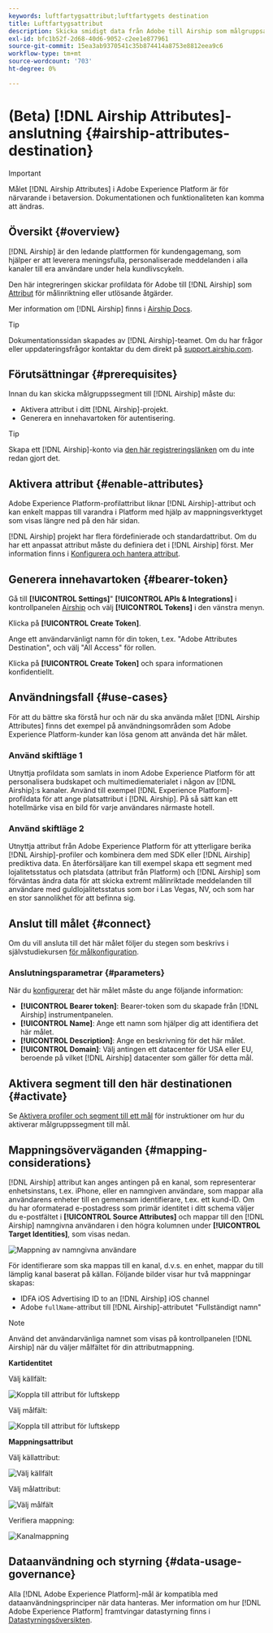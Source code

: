 ```yaml
---
keywords: luftfartygsattribut;luftfartygets destination
title: Luftfartygsattribut
description: Skicka smidigt data från Adobe till Airship som målgruppsattribut för målinriktning inom Airship.
exl-id: bfc1b52f-2d68-40d6-9052-c2ee1e877961
source-git-commit: 15ea3ab9370541c35b874414a8753e8812eea9c6
workflow-type: tm+mt
source-wordcount: '703'
ht-degree: 0%

---
```


# (Beta) [!DNL Airship Attributes]-anslutning {#airship-attributes-destination}

>[!IMPORTANT]
>
>Målet [!DNL Airship Attributes] i Adobe Experience Platform är för närvarande i betaversion. Dokumentationen och funktionaliteten kan komma att ändras.

## Översikt {#overview}

[!DNL Airship] är den ledande plattformen för kundengagemang, som hjälper er att leverera meningsfulla, personaliserade meddelanden i alla kanaler till era användare under hela kundlivscykeln.

Den här integreringen skickar profildata för Adobe till [!DNL Airship] som [Attribut](https://docs.airship.com/guides/audience/attributes/) för målinriktning eller utlösande åtgärder.

Mer information om [!DNL Airship] finns i [Airship Docs](https://docs.airship.com).

>[!TIP]
>
>Dokumentationssidan skapades av [!DNL Airship]-teamet. Om du har frågor eller uppdateringsfrågor kontaktar du dem direkt på [support.airship.com](https://support.airship.com/).

## Förutsättningar {#prerequisites}

Innan du kan skicka målgruppssegment till [!DNL Airship] måste du:

* Aktivera attribut i ditt [!DNL Airship]-projekt.
* Generera en innehavartoken för autentisering.

>[!TIP]
>
>Skapa ett [!DNL Airship]-konto via [den här registreringslänken](https://go.airship.eu/accounts/register/plan/starter/) om du inte redan gjort det.

## Aktivera attribut {#enable-attributes}

Adobe Experience Platform-profilattribut liknar [!DNL Airship]-attribut och kan enkelt mappas till varandra i Platform med hjälp av mappningsverktyget som visas längre ned på den här sidan.

[!DNL Airship] projekt har flera fördefinierade och standardattribut. Om du har ett anpassat attribut måste du definiera det i [!DNL Airship] först. Mer information finns i [Konfigurera och hantera attribut](https://docs.airship.com/tutorials/audience/attributes/).

## Generera innehavartoken {#bearer-token}

Gå till **[!UICONTROL Settings]**&quot; **[!UICONTROL APIs & Integrations]** i kontrollpanelen [Airship](https://go.airship.com) och välj **[!UICONTROL Tokens]** i den vänstra menyn.

Klicka på **[!UICONTROL Create Token]**.

Ange ett användarvänligt namn för din token, t.ex. &quot;Adobe Attributes Destination&quot;, och välj &quot;All Access&quot; för rollen.

Klicka på **[!UICONTROL Create Token]** och spara informationen konfidentiellt.

## Användningsfall {#use-cases}

För att du bättre ska förstå hur och när du ska använda målet [!DNL Airship Attributes] finns det exempel på användningsområden som Adobe Experience Platform-kunder kan lösa genom att använda det här målet.

### Använd skiftläge 1

Utnyttja profildata som samlats in inom Adobe Experience Platform för att personalisera budskapet och multimediematerialet i någon av [!DNL Airship]:s kanaler. Använd till exempel [!DNL Experience Platform]-profildata för att ange platsattribut i [!DNL Airship]. På så sätt kan ett hotellmärke visa en bild för varje användares närmaste hotell.

### Använd skiftläge 2

Utnyttja attribut från Adobe Experience Platform för att ytterligare berika [!DNL Airship]-profiler och kombinera dem med SDK eller [!DNL Airship] prediktiva data. En återförsäljare kan till exempel skapa ett segment med lojalitetsstatus och platsdata (attribut från Platform) och [!DNL Airship] som förväntas ändra data för att skicka extremt målinriktade meddelanden till användare med guldlojalitetsstatus som bor i Las Vegas, NV, och som har en stor sannolikhet för att befinna sig.

## Anslut till målet {#connect}

Om du vill ansluta till det här målet följer du stegen som beskrivs i självstudiekursen [för målkonfiguration](../../ui/connect-destination.md).

### Anslutningsparametrar {#parameters}

När du [konfigurerar](../../ui/connect-destination.md) det här målet måste du ange följande information:

* **[!UICONTROL Bearer token]**: Bearer-token som du skapade från  [!DNL Airship] instrumentpanelen.
* **[!UICONTROL Name]**: Ange ett namn som hjälper dig att identifiera det här målet.
* **[!UICONTROL Description]**: Ange en beskrivning för det här målet.
* **[!UICONTROL Domain]**: Välj antingen ett datacenter för USA eller EU, beroende på vilket  [!DNL Airship] datacenter som gäller för detta mål.

## Aktivera segment till den här destinationen {#activate}

Se [Aktivera profiler och segment till ett mål](../../ui/activate-destinations.md) för instruktioner om hur du aktiverar målgruppssegment till mål.

## Mappningsöverväganden {#mapping-considerations}

[!DNL Airship] attribut kan anges antingen på en kanal, som representerar enhetsinstans, t.ex. iPhone, eller en namngiven användare, som mappar alla användarens enheter till en gemensam identifierare, t.ex. ett kund-ID. Om du har oformaterad e-postadress som primär identitet i ditt schema väljer du e-postfältet i **[!UICONTROL Source Attributes]** och mappar till den [!DNL Airship] namngivna användaren i den högra kolumnen under **[!UICONTROL Target Identities]**, som visas nedan.

![Mappning av namngivna användare](../../assets/catalog/mobile-engagement/airship/mapping.png)

För identifierare som ska mappas till en kanal, d.v.s. en enhet, mappar du till lämplig kanal baserat på källan. Följande bilder visar hur två mappningar skapas:

* IDFA iOS Advertising ID to an [!DNL Airship] iOS channel
* Adobe `fullName`-attribut till [!DNL Airship]-attributet &quot;Fullständigt namn&quot;

>[!NOTE]
>
>Använd det användarvänliga namnet som visas på kontrollpanelen [!DNL Airship] när du väljer målfältet för din attributmappning.

**Kartidentitet**

Välj källfält:

![Koppla till attribut för luftskepp](../../assets/catalog/mobile-engagement/airship/select-source-identity.png)

Välj målfält:

![Koppla till attribut för luftskepp](../../assets/catalog/mobile-engagement/airship/select-target-identity.png)

**Mappningsattribut**

Välj källattribut:

![Välj källfält](../../assets/catalog/mobile-engagement/airship/select-source-attributes.png)

Välj målattribut:

![Välj målfält](../../assets/catalog/mobile-engagement/airship/select-target-attribute.png)

Verifiera mappning:

![Kanalmappning](../../assets/catalog/mobile-engagement/airship/mapping.png)


## Dataanvändning och styrning {#data-usage-governance}

Alla [!DNL Adobe Experience Platform]-mål är kompatibla med dataanvändningsprinciper när data hanteras. Mer information om hur [!DNL Adobe Experience Platform] framtvingar datastyrning finns i [Datastyrningsöversikten](../../../data-governance/home.md).
